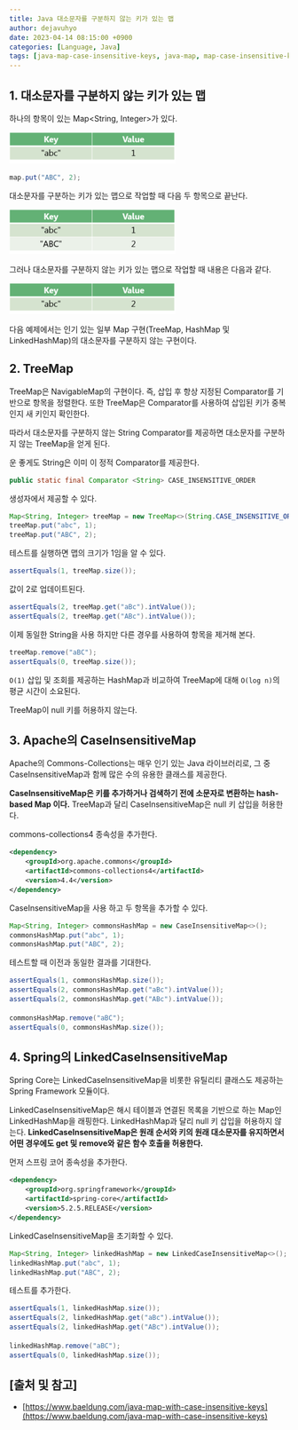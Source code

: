 ```yaml
---
title: Java 대소문자를 구분하지 않는 키가 있는 맵
author: dejavuhyo
date: 2023-04-14 08:15:00 +0900
categories: [Language, Java]
tags: [java-map-case-insensitive-keys, java-map, map-case-insensitive-keys, caseinsensitivemap, linkedcaseinsensitivemap, 자바-맵]
---
```


## 1. 대소문자를 구분하지 않는 키가 있는 맵
하나의 항목이 있는 Map<String, Integer>가 있다.

![first-entry](/assets/img/2023-04-14-java-map-with-case-insensitive-keys/first-entry.png)

```java
map.put("ABC", 2);
```

대소문자를 구분하는 키가 있는 맵으로 작업할 때 다음 두 항목으로 끝난다.

![sensetive-key](/assets/img/2023-04-14-java-map-with-case-insensitive-keys/sensetive-key.png)

그러나 대소문자를 구분하지 않는 키가 있는 맵으로 작업할 때 내용은 다음과 같다.

![insensetive-key](/assets/img/2023-04-14-java-map-with-case-insensitive-keys/insensetive-key.png)

다음 예제에서는 인기 있는 일부 Map 구현(TreeMap, HashMap 및 LinkedHashMap)의 대소문자를 구분하지 않는 구현이다.

## 2. TreeMap
TreeMap은 NavigableMap의 구현이다. 즉, 삽입 후 항상 지정된 Comparator를 기반으로 항목을 정렬한다. 또한 TreeMap은 Comparator를 사용하여 삽입된 키가 중복인지 새 키인지 확인한다.

따라서 대소문자를 구분하지 않는 String Comparator를 제공하면 대소문자를 구분하지 않는 TreeMap을 얻게 된다.

운 좋게도 String은 이미 이 정적 Comparator를 제공한다.

```java
public static final Comparator <String> CASE_INSENSITIVE_ORDER
```

생성자에서 제공할 수 있다.

```java
Map<String, Integer> treeMap = new TreeMap<>(String.CASE_INSENSITIVE_ORDER);
treeMap.put("abc", 1);
treeMap.put("ABC", 2);
```

테스트를 실행하면 맵의 크기가 1임을 알 수 있다.

```java
assertEquals(1, treeMap.size());
```

값이 2로 업데이트된다.

```java
assertEquals(2, treeMap.get("aBc").intValue());
assertEquals(2, treeMap.get("ABc").intValue());
```

이제 동일한 String을 사용 하지만 다른 경우를 사용하여 항목을 제거해 본다.

```java
treeMap.remove("aBC");
assertEquals(0, treeMap.size());
```

`O(1)` 삽입 및 조회를 제공하는 HashMap과 비교하여 TreeMap에 대해 `O(log n)`의 평균 시간이 소요된다.

TreeMap이 null 키를 허용하지 않는다.

## 3. Apache의 CaseInsensitiveMap
Apache의 Commons-Collections는 매우 인기 있는 Java 라이브러리로, 그 중 CaseInsensitiveMap과 함께 많은 수의 유용한 클래스를 제공한다.

**CaseInsensitiveMap은 키를 추가하거나 검색하기 전에 소문자로 변환하는 hash-based Map 이다.** TreeMap과 달리 CaseInsensitiveMap은  null 키 삽입을 허용한다.

commons-collections4 종속성을 추가한다.

```xml
<dependency>
    <groupId>org.apache.commons</groupId>
    <artifactId>commons-collections4</artifactId>
    <version>4.4</version>
</dependency>
```

CaseInsensitiveMap을 사용 하고 두 항목을 추가할 수 있다.

```java
Map<String, Integer> commonsHashMap = new CaseInsensitiveMap<>();
commonsHashMap.put("abc", 1);
commonsHashMap.put("ABC", 2);
```

테스트할 때 이전과 동일한 결과를 기대한다.

```java
assertEquals(1, commonsHashMap.size());
assertEquals(2, commonsHashMap.get("aBc").intValue());
assertEquals(2, commonsHashMap.get("ABc").intValue());

commonsHashMap.remove("aBC");
assertEquals(0, commonsHashMap.size());
```

## 4. Spring의 LinkedCaseInsensitiveMap
Spring Core는 LinkedCaseInsensitiveMap을 비롯한 유틸리티 클래스도 제공하는 Spring Framework 모듈이다.

LinkedCaseInsensitiveMap은 해시 테이블과 연결된 목록을 기반으로 하는 Map인 LinkedHashMap을 래핑한다. LinkedHashMap과 달리 null 키 삽입을 허용하지 않는다. **LinkedCaseInsensitiveMap은 원래 순서와 키의 원래 대소문자를 유지하면서 어떤 경우에도 get 및 remove와 같은 함수 호출을 허용한다.**

먼저 스프링 코어 종속성을 추가한다.

```xml
<dependency>
    <groupId>org.springframework</groupId>
    <artifactId>spring-core</artifactId>
    <version>5.2.5.RELEASE</version>
</dependency>
```

LinkedCaseInsensitiveMap을 초기화할 수 있다.

```java
Map<String, Integer> linkedHashMap = new LinkedCaseInsensitiveMap<>();
linkedHashMap.put("abc", 1);
linkedHashMap.put("ABC", 2);
```

테스트를 추가한다.

```java
assertEquals(1, linkedHashMap.size());
assertEquals(2, linkedHashMap.get("aBc").intValue());
assertEquals(2, linkedHashMap.get("ABc").intValue());

linkedHashMap.remove("aBC");
assertEquals(0, linkedHashMap.size());
```

## [출처 및 참고]
* [https://www.baeldung.com/java-map-with-case-insensitive-keys](https://www.baeldung.com/java-map-with-case-insensitive-keys)

